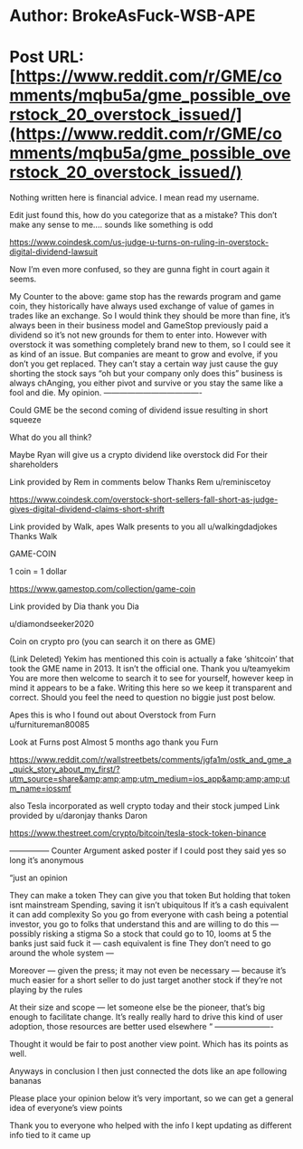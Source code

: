 # Author: BrokeAsFuck-WSB-APE
# Post URL: [https://www.reddit.com/r/GME/comments/mqbu5a/gme_possible_overstock_20_overstock_issued/](https://www.reddit.com/r/GME/comments/mqbu5a/gme_possible_overstock_20_overstock_issued/)


Nothing written here is financial advice. I mean read my username. 


Edit just found this, how do you categorize that as a mistake? This don’t make any sense to me.... sounds like something is odd

https://www.coindesk.com/us-judge-u-turns-on-ruling-in-overstock-digital-dividend-lawsuit

Now I’m even more confused, so they are gunna fight in court again it seems.

My Counter to the above: game stop has the rewards program and game coin, they historically have always used exchange of value of games in trades like an exchange. So I would think they should be more than fine, it’s always been in their business model and GameStop previously paid a dividend so it’s not new grounds for them to enter into. However with overstock it was something completely brand new to them, so I could see it as kind of an issue. But companies are meant to grow and evolve, if you don’t you get replaced. They can’t stay a certain way just cause the guy shorting the stock says “oh but your company only does this” business is always chAnging, you either pivot and survive or you stay the same like a fool and die. My opinion.
————————————-

Could GME be the second coming of dividend issue resulting in short squeeze

What do you all think?

Maybe Ryan will give us a crypto dividend like overstock did For their shareholders 

Link provided by Rem in comments below
Thanks Rem u/reminiscetoy

https://www.coindesk.com/overstock-short-sellers-fall-short-as-judge-gives-digital-dividend-claims-short-shrift




Link provided by Walk, apes Walk presents to you all u/walkingdadjokes Thanks Walk

GAME-COIN

1 coin = 1 dollar

https://www.gamestop.com/collection/game-coin



Link provided by Dia thank you Dia

u/diamondseeker2020

Coin on crypto pro (you can search it on there as GME)

(Link Deleted) Yekim has mentioned this coin is actually a fake ‘shitcoin’ that took the GME name in 2013. It isn’t the official one. Thank you
 u/teamyekim 
You are more then welcome to search it to see for yourself, however keep in mind it appears to be a fake. Writing this here so we keep it transparent and correct. Should you feel the need to question no biggie just post below.


Apes this is who I found out about Overstock from Furn u/furnitureman80085

Look at Furns post
Almost 5 months ago thank you Furn

https://www.reddit.com/r/wallstreetbets/comments/jgfa1m/ostk_and_gme_a_quick_story_about_my_first/?utm_source=share&amp;amp;amp;utm_medium=ios_app&amp;amp;amp;utm_name=iossmf

also Tesla incorporated as well crypto today and their stock jumped 
Link provided by u/daronjay thanks Daron

https://www.thestreet.com/crypto/bitcoin/tesla-stock-token-binance

—————
Counter Argument asked poster if I could post they said yes so long it’s anonymous 

“just an opinion

They can make a token
They can give you that token
But holding that token isnt mainstream
Spending, saving it isn’t ubiquitous 
If it’s a cash equivalent it can add complexity
So you go from everyone with cash being a potential investor, you go to folks that understand this and are willing to do this — possibly risking a stigma 
So a stock that could go to 10, looms at 5
the banks just said fuck it — cash equivalent is fine
They don’t need to go around the whole system —

Moreover — given the press; it may not even be necessary — because it’s much easier for a short seller to do just target another stock if they’re not playing by the rules

At their size and scope — let someone else be the pioneer, that’s big enough to facilitate change. It’s really really hard to drive this kind of user adoption, those resources are better used elsewhere “
———————-

Thought it would be fair to post another view point. Which has its points as well.

Anyways in conclusion
I then just connected the dots like an ape following bananas 


Please place your opinion below it’s very important, so we can get a general idea of everyone’s view points

Thank you to everyone who helped with the info 
I kept updating as different info tied to it came up
